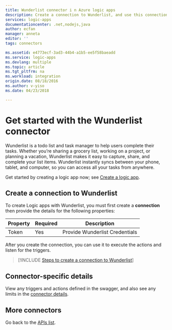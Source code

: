 ```yaml
---
title: Wunderlist connector i n Azure logic apps
description: Create a connection to Wunderlist, and use this connection to build your workflow in logic apps.
services: logic-apps
documentationcenter: .net,nodejs,java
author: ecfan
manager: anneta
editor: ''
tags: connectors

ms.assetid: e4773ecf-3ad3-44b4-a1b5-ee5f58baeadd
ms.service: logic-apps
ms.devlang: multiple
ms.topic: article
ms.tgt_pltfrm: na
ms.workload: integration
origin.date: 08/18/2016
ms.author: v-yiso
ms.date: 04/23/2018

---
```

# Get started with the Wunderlist connector
Wunderlist is a todo list and task manager to help users complete their tasks.  Whether you’re sharing a grocery list, working on a project, or planning a vacation, Wunderlist makes it easy to capture, share, and complete your list items. Wunderlist instantly syncs between your phone, tablet, and computer, so you can access all your tasks from anywhere.

Get started by creating a logic app now; see [Create a logic app](../logic-apps/quickstart-create-first-logic-app-workflow.md).

## Create a connection to Wunderlist
To create Logic apps with Wunderlist, you must first create a **connection** then provide the details for the following properties:

| Property | Required | Description |
| --- | --- | --- |
| Token |Yes |Provide Wunderlist Credentials |

After you create the connection, you can use it to execute the actions and listen for the triggers.

> [!INCLUDE [Steps to create a connection to Wunderlist](../../includes/connectors-create-api-wunderlist.md)]
> 

## Connector-specific details

View any triggers and actions defined in the swagger, and also see any limits in the [connector details](/connectors/wunderlist/).

## More connectors
Go back to the [APIs list](apis-list.md).